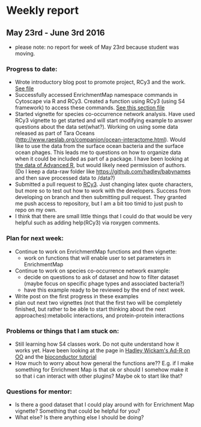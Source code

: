 # Weekly report

## May 23rd - June 3rd 2016

- please note: no report for week of May 23rd because student was moving. 

### Progress to date:

- Wrote introductory blog post to promote project, RCy3 and the work. [See file](../blog_post_drafts/introductory_blog_post_2016-06-01.md)
- Successfully accessed EnrichmentMap namespace commands in Cytoscape via R and RCy3. Created a function using RCy3 (using S4 framework) to access these commands. [See this section file](_Rcy3_vignettes/blob/46e12dac967463f5e0808d723c9fb1d2bc727973/playing_around_with_Rcy3.md#finding-command-names-available-in-cytoscape-using-r)
- Started vignette for species co-occurrence network analysis. Have used RCy3 vignette to get started and will start modifying example to answer questions about the data set(what?). Working on using some data released as part of Tara Oceans (http://www.raeslab.org/companion/ocean-interactome.html). Would like to use the data from the surface ocean bacteria and the surface ocean phages. This leads me to questions on how to organize data when it could be included as part of a package. I have been looking at [the data of Advanced R](http://r-pkgs.had.co.nz/data.html), but would likely need permission of authors. (Do I keep a data-raw folder like https://github.com/hadley/babynames and then save processed data to /data?) 
- Submitted a pull request to [RCy3](https://github.com/tmuetze/Bioconductor_RCy3_the_new_RCytoscape/pull/23). Just changing latex quote characters, but more so to test out how to work with the developers. Success from developing on branch and then submitting pull request. They granted me push access to repository, but I am a bit too timid to just push to repo on my own.
 - I think that there are small little things that I could do that would be very helpful such as adding help(RCy3) via roxygen comments. 

### Plan for next week: 

- Continue to work on EnrichmentMap functions and then vignette:
    - work on functions that will enable user to set parameters in EnrichmentMap
- Continue to work on species co-occurrence network example:
    - decide on questions to ask of dataset and how to filter dataset (maybe focus on specific phage types and associated bacteria?)
    - have this example ready to be reviewed by the end of next week.
- Write post on the first progress in these examples
- plan out next two vignettes (not that the first two will be completely finished, but rather to  be able to start thinking about the next approaches):metabolic interactions, and protein-protein interactions

### Problems or things that I am stuck on:

- Still learning how S4 classes work. Do not quite understand how it works yet. Have been looking at the page in [Hadley Wickam's Ad-R on OO](http://adv-r.had.co.nz/OO-essentials.html) and the [bioconductor tutorial](http://www.bioconductor.org/help/course-materials/2010/AdvancedR/S4InBioconductor.pdf)
- How much to worry about how general the functions are?? E.g. if I make something for Enrichment Map is that ok or should I somehow make it so that i can interact with other plugins? Maybe ok to start like that?

### Questions for mentor:

- Is there a good dataset that I could play around with for Enrichment Map vignette? Something that could be helpful for you? 
- What else? Is there anything else I should be doing? 